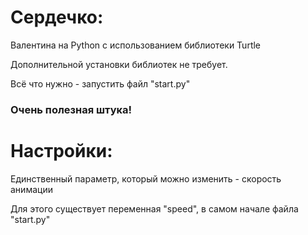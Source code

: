 # Сердечко:
Валентина на Python с использованием библиотеки Turtle

Дополнительной установки библиотек не требует.

Всё что нужно - запустить файл "start.py"

### Очень полезная штука!

# Настройки:
Единственный параметр, который можно изменить - скорость анимации

Для этого существует переменная "speed", в самом начале файла "start.py"
